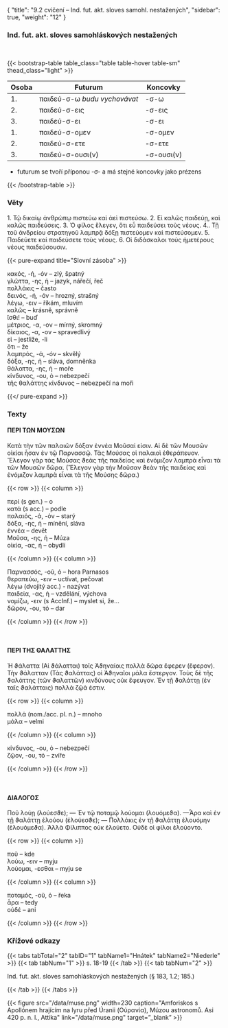 {
    "title": "9.2 cvičení – Ind. fut. akt. sloves samohl. nestažených",
    "sidebar": true,
    "weight": "12"
}

### Ind. fut. akt. sloves samohláskových nestažených

</br>

{{< bootstrap-table table_class="table table-hover table-sm" thead_class="light" >}}

| Osoba | Futurum                      | Koncovky   |
| ----- | ---------------------------- | ---------- |
| 1.    | παιδεύ-σ-ω *budu vychovávat* | -σ-ω       |
| 2.    | παιδεύ-σ-εις                 | -σ-εις     |
| 3.    | παιδεύ-σ-ει                  | -σ-ει      |
| 1.    | παιδεύ-σ-ομεν                | -σ-ομεν    |
| 2.    | παιδεύ-σ-ετε                 | -σ-ετε     |
| 3.    | παιδεύ-σ-ουσι(ν)             | -σ-ουσι(ν) |

- futurum se tvoří příponou -σ- a má stejné koncovky jako prézens

 {{< /bootstrap-table >}}



### Věty

1\. Τῷ δικαίῳ ἀνθρώπῳ πιστεύω καὶ ἀεὶ πιστεύσω. 2. Εἰ καλῶς παιδεύῃ, καὶ καλῶς παιδεύσεις. 3. Ὁ φίλος ἔλεγεν, ὅτι εὖ παιδεύσει τοὺς νέους. 4.. Τῇ τοῦ ἀνδρείου στρατηγοῦ λαμπρᾷ δόξῃ πιστεύομεν καὶ πιστεύσομεν. 5. Παιδεύετε καὶ παιδεύσετε τοὺς νέους. 6. Οἱ διδάσκαλοι τοὺς ἡμετέρους νέους παιδεύσουσιν.

{{< pure-expand title="Slovní zásoba" >}}      

κακός, -ή, -όν – zlý, špatný   	   
γλῶττα, -ης, ἡ – jazyk, nářečí, řeč  
πολλάκις – často   
δεινός, -ή, -όν – hrozný, strašný  
λέγω, -ειν  – říkám, mluvím  
καλῶς – krásně, správně   
ἴσθι! – buď 	  
μέτριος, -α, -ον – mírný, skromný  
δίκαιος, -α, -ον – spravedlivý  
εἰ – jestliže, -li  
ὅτι – že  
λαμπρός, -ά, -όν – skvělý	  
δόξα, -ης, ἡ – sláva, domněnka  
θάλαττα, -ης, ἡ – moře	  
κίνδυνος, -ου, ὁ – nebezpečí	  
τῆς θαλάττης κίνδυνος – nebezpečí na moři	    


{{</ pure-expand >}}

### Texty

#### ΠΕΡI ΤΩΝ ΜΟΥΣΩΝ   

Κατὰ τὴν τῶν παλαιῶν δόξαν ἐννέα Μοῦσαί εἰσιν. Αἱ δὲ τῶν Μουσῶν οἰκίαι ἦσαν
ἐν τῷ Παρνασσῷ. Τὰς Μούσας οἱ παλαιοὶ ἐθεράπευον. Ἔλεγον γὰρ τὰς Μούσας
ϑεὰς τῆς παιδείας καὶ ἐνόμιζον λαμπρὰ εἶναι τὰ τῶν Μουσῶν δῶρα. (Ἔλεγον γὰρ
τὴν Μοῦσαν ϑεὰν τῆς παιδείας καὶ ἐνόμιζον λαμπρὰ εἶναι τὰ τῆς Μούσης δῶρα.)

{{< row >}}
{{< column >}}

περί (s gen.) – o  
κατά  (s acc.) – podle   
παλαιός, -ά, -όν – starý  
δόξα, -ης, ἡ – mínění, sláva  
ἐννέα – devět   
Μοῦσα, -ης, ἡ – Múza  
οἰκία, -ας, ἡ – obydlí  

{{< /column >}} 
{{< column >}}

Παρνασσός, -οῦ, ὁ – hora Parnasos   
θεραπεύω, -ειν – uctívat, pečovat  
λέγω (dvojitý acc.) - nazývat  
παιδεία, -ας, ἡ – vzdělání, výchova  
νομίζω, -ειν (s AccInf.) – myslet si, že...   
δῶρον, -ου, τό – dar

{{< /column >}} 
{{< /row >}}

&nbsp;



#### ΠΕΡΙ ΤΗΣ ΘΑΛΑΤΤΗΣ      

Ἡ ϑάλαττα (Αἱ ϑάλατται) τοῖς Ἀϑηναίοις πολλὰ δῶρα ἔφερεν (ἔφερον). Τὴν ϑάλατταν (Τὰς ϑαλάττας) οἱ Ἀϑηναῖοι μάλα ἔστεργον. Τοὺς δὲ τῆς ϑαλάττης (τῶν ϑαλαττῶν) κινδύνους οὐκ ἔφευγον. Ἐν τῇ ϑαλάττῃ (ἐν ταῖς ϑαλάτταις) πολλὰ ζῷά ἐστιν.

{{< row >}}
{{< column >}}

πολλά (nom./acc. pl. n.) – mnoho  
μάλα – velmi     

{{< /column >}} 
{{< column >}}

κίνδυνος, -ου, ὁ – nebezpečí  
ζῷον, -ου, τό – zvíře 

{{< /column >}} 
{{< /row >}}

&nbsp;



#### ΔΙΑΛΟΓΟΣ

Ποῦ λούῃ (λούεσϑε); — Ἐν τῷ ποταμῷ λούομαι (λουόμεϑα). —Ἆρα καὶ ἐν τῇ
ϑαλάττῃ ἐλούου (ἐλούεσϑε); — Πολλάκις ἐν τῇ ϑαλάττῃ ἐλουόμην (ἐλουόμεϑα).
Ἀλλὰ Φίλιππος οὐκ ἐλούετο. Οὐδὲ οἱ φίλοι ἐλούοντο.

{{< row >}}
{{< column >}}

ποῦ – kde  
λούω, -ειν – myju  
λούομαι, -εσθαι – myju se      

{{< /column >}} 
{{< column >}}

ποταμός, -οῦ, ὁ – řeka  
ἆρα – tedy  
οὐδέ – ani  

{{< /column >}} 
{{< /row >}}

### Křížové odkazy

{{< tabs tabTotal="2" tabID="1" tabName1="Hnátek" tabName2="Niederle" >}}
{{< tab tabNum="1" >}}
s. 18-19
{{< /tab >}}
{{< tab tabNum="2" >}}

Ind. fut. akt. sloves samohláskových nestažených (§ 183, 1.2; 185.)

{{< /tab >}}
{{< /tabs >}}

{{< figure src="/data/muse.png" width=230 caption="Amforiskos s Apollónem hrajícím na lyru před Úranii (Οὐρανία), Múzou astronomů. Asi 420 p. n. l., Attika" link="/data/muse.png" target=”_blank” >}}